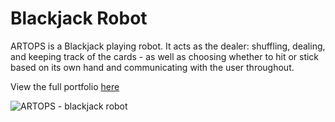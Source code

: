 # Blackjack Robot
ARTOPS is a Blackjack playing robot. It acts as the dealer: shuffling, dealing, and keeping track of the cards - as well as choosing whether to hit or stick based on its own hand and communicating with the user throughout.

View the full portfolio [here](https://nbviewer.jupyter.org/github/ocolebourne/blackjack-robot/blob/master/Portfolio.pdf)

![ARTOPS - blackjack robot](/images/IMG_5511.JPG)

